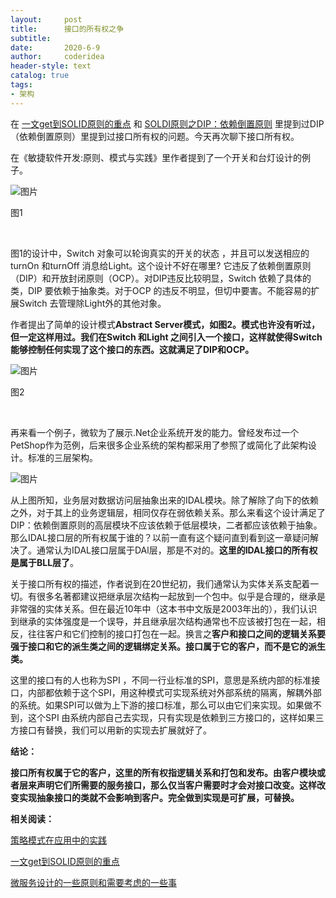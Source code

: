 ```yaml
---
layout:     post
title:      接口的所有权之争
subtitle:   
date:       2020-6-9
author:     coderidea
header-style: text
catalog: true
tags:
- 架构
--- 
```

<p>在 <a href="http://mp.weixin.qq.com/s?__biz=MzAxNzA0MTE0Nw==&amp;mid=2648584314&amp;idx=1&amp;sn=041402a0c58d971518f9f172d219ea5c&amp;chksm=83c103eeb4b68af878750ec777bc0d22f67cdf10bb3a48e75f2dc13477c0b1ad9b2db47c18b9&amp;scene=21#wechat_redirect">一文get到SOLID原则的重点</a> 和 <a href="http://mp.weixin.qq.com/s?__biz=MzAxNzA0MTE0Nw==&amp;mid=2648584141&amp;idx=1&amp;sn=b26a7cdacb18a44fdcae218c50ecb066&amp;chksm=83c11c59b4b6954f22c20f007be471f9f7a764e084aca7da261cefb1e2171de3b673c3fcdb6f&amp;scene=21#wechat_redirect">SOLDI原则之DIP：依赖倒置原则</a> 里提到过DIP （依赖倒置原则）里提到过接口所有权的问题。今天再次聊下接口所有权。</p>

<p>在《敏捷软件开发:原则、模式与实践》里作者提到了一个开关和台灯设计的例子。</p>

<p><img alt="图片" src="https://img-blog.csdnimg.cn/img_convert/f5779b088b88a9c67826058978f7a008.png" /></p>

<p>图1</p>

<p> </p>

<p>图1的设计中，Switch 对象可以轮询真实的开关的状态 ，并且可以发送相应的turnOn 和turnOff 消息给Light。这个设计不好在哪里? 它违反了依赖倒置原则（DIP）和开放封闭原则（OCP）。对DIP违反比较明显，Switch 依赖了具体的类，DIP 要依赖于抽象类。对于OCP 的违反不明显，但切中要害。不能容易的扩展Switch 去管理除Light外的其他对象。</p>

<p>作者提出了简单的设计模式<strong>Abstract Server模式，如图2。模式也许没有听过，但一定这样用过。我们在Switch 和Light 之间引入一个接口，这样就使得Switch 能够控制任何实现了这个接口的东西。这就满足了DIP和OCP。</strong></p>

<p><img alt="图片" src="https://img-blog.csdnimg.cn/img_convert/d6d85dde3c9a742bf774c3023d526c1c.png" /></p>

<p>图2</p>

<p> </p>

<p>再来看一个例子，微软为了展示.Net企业系统开发的能力。曾经发布过一个PetShop作为范例，后来很多企业系统的架构都采用了参照了或简化了此架构设计。标准的三层架构。</p>

<p><img alt="图片" src="https://img-blog.csdnimg.cn/img_convert/0be254e3cfaed2afee058a2bed5aecd4.png" /></p>

<p>从上图所知，业务层对数据访问层抽象出来的IDAL模块。除了解除了向下的依赖之外，对于其上的业务逻辑层，相同仅存在弱依赖关系。那么来看这个设计满足了DIP：依赖倒置原则的高层模块不应该依赖于低层模块，二者都应该依赖于抽象。那么IDAL接口层的所有权属于谁的？以前一直有这个疑问直到看到这一章疑问解决了。通常认为IDAL接口层属于DAl层，那是不对的。<strong>这里的IDAL接口的所有权是属于BLL层了</strong>。</p>

<p>关于接口所有权的描述，作者说到在20世纪初，我们通常认为实体关系支配着一切。有很多名著都建议把继承层次结构一起放到一个包中。似乎是合理的，继承是非常强的实体关系。但在最近10年中（这本书中文版是2003年出的），我们认识到继承的实体强度是一个误导，并且继承层次结构通常也不应该被打包在一起，相反，往往客户和它们控制的接口打包在一起。换言之<strong>客户和接口之间的逻辑关系要强于接口和它的派生类之间的逻辑绑定关系。接口属于它的客户，而不是它的派生类。</strong></p>

<p>这里的接口有的人也称为SPI ，不同一行业标准的SPI，意思是系统内部的标准接口，内部都依赖于这个SPI，用这种模式可实现系统对外部系统的隔离，解耦外部的系统。如果SPI可以做为上下游的接口标准，那么可以由它们来实现。如果做不到，这个SPI 由系统内部自己去实现，只有实现是依赖到三方接口的，这样如果三方接口有替换，我们可以用新的实现去扩展就好了。</p>

<p><strong>结论：</strong></p>

<p><strong>接口所有权属于它的客户，这里的所有权指逻辑关系和打包和发布。由客户模块或者层来声明它们所需要的服务接口，那么仅当客户需要时才会对接口改变。这样改变实现抽象接口的类就不会影响到客户。完全做到实现是可扩展，可替换。</strong></p>

<p><strong>相关阅读：</strong></p>

<p><a href="http://mp.weixin.qq.com/s?__biz=MzAxNzA0MTE0Nw==&amp;mid=2648584318&amp;idx=1&amp;sn=8d5bc1a51d5f765445ca3df5cde7dd3b&amp;chksm=83c103eab4b68afc16b063bd2a2750dcb8b338824c255c688542aa2766dd12a1c7f8f528692c&amp;scene=21#wechat_redirect">策略模式在应用中的实践</a></p>

<p><a href="http://mp.weixin.qq.com/s?__biz=MzAxNzA0MTE0Nw==&amp;mid=2648584314&amp;idx=1&amp;sn=041402a0c58d971518f9f172d219ea5c&amp;chksm=83c103eeb4b68af878750ec777bc0d22f67cdf10bb3a48e75f2dc13477c0b1ad9b2db47c18b9&amp;scene=21#wechat_redirect">一文get到SOLID原则的重点</a></p>

<p><a href="http://mp.weixin.qq.com/s?__biz=MzAxNzA0MTE0Nw==&amp;mid=2648584306&amp;idx=1&amp;sn=e730dacd80760be902bab584cffa0b50&amp;chksm=83c103e6b4b68af0455bf7c39f93f91b343593599eb0274a5eb4cea5601474b0a6fe28036be6&amp;scene=21#wechat_redirect">微服务设计的一些原则和需要考虑的一些事</a></p>
